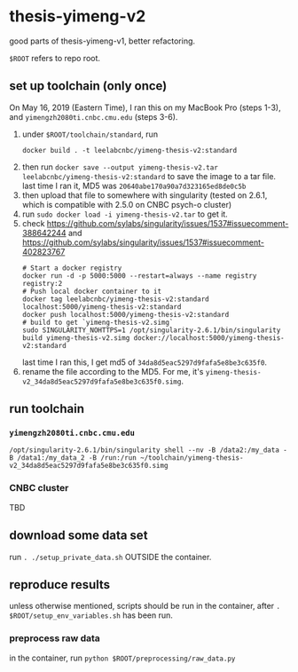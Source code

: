 # thesis-yimeng-v2
good parts of thesis-yimeng-v1, better refactoring.

`$ROOT` refers to repo root.

## set up toolchain (only once)

On May 16, 2019 (Eastern Time), I ran this on my MacBook Pro (steps 1-3), and
`yimengzh2080ti.cnbc.cmu.edu` (steps 3-6).

1. under `$ROOT/toolchain/standard`, run
    ~~~
    docker build . -t leelabcnbc/yimeng-thesis-v2:standard
    ~~~
2. then run `docker save --output yimeng-thesis-v2.tar leelabcnbc/yimeng-thesis-v2:standard` to save the image to a tar file.
   last time I ran it, MD5 was `20640abe170a90a7d323165ed8de0c5b`
3. then upload that file to somewhere with singularity
   (tested on 2.6.1, which is compatible with 2.5.0 on CNBC psych-o cluster)
4. run `sudo docker load -i yimeng-thesis-v2.tar` to get it.
5. check <https://github.com/sylabs/singularity/issues/1537#issuecomment-388642244>
   and <https://github.com/sylabs/singularity/issues/1537#issuecomment-402823767>
    ~~~
    # Start a docker registry
    docker run -d -p 5000:5000 --restart=always --name registry registry:2
    # Push local docker container to it
    docker tag leelabcnbc/yimeng-thesis-v2:standard localhost:5000/yimeng-thesis-v2:standard
    docker push localhost:5000/yimeng-thesis-v2:standard
    # build to get `yimeng-thesis-v2.simg`
    sudo SINGULARITY_NOHTTPS=1 /opt/singularity-2.6.1/bin/singularity build yimeng-thesis-v2.simg docker://localhost:5000/yimeng-thesis-v2:standard
    ~~~
   last time I ran this, I get md5 of `34da8d5eac5297d9fafa5e8be3c635f0`.
6. rename the file according to the MD5. For me, it's
   `yimeng-thesis-v2_34da8d5eac5297d9fafa5e8be3c635f0.simg`.

## run toolchain

### `yimengzh2080ti.cnbc.cmu.edu`

```
/opt/singularity-2.6.1/bin/singularity shell --nv -B /data2:/my_data -B /data1:/my_data_2 -B /run:/run ~/toolchain/yimeng-thesis-v2_34da8d5eac5297d9fafa5e8be3c635f0.simg
```

### CNBC cluster

TBD

## download some data set

run `. ./setup_private_data.sh` OUTSIDE the container.


## reproduce results

unless otherwise mentioned, scripts should be run in the container,
after `. $ROOT/setup_env_variables.sh` has been run.

### preprocess raw data

in the container, run `python $ROOT/preprocessing/raw_data.py`
